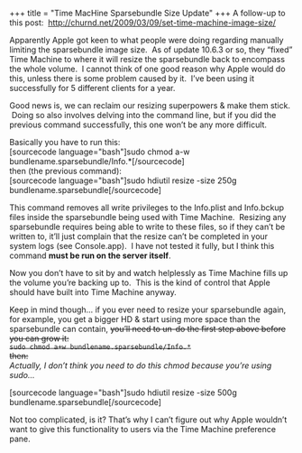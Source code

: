 +++
title = "Time MacHine Sparsebundle Size Update"
+++
A follow-up to this post:  <http://churnd.net/2009/03/09/set-time-machine-image-size/>

Apparently Apple got keen to what people were doing regarding manually limiting the sparsebundle image size.  As of update 10.6.3 or so, they &#8220;fixed&#8221; Time Machine to where it will resize the sparsebundle back to encompass the whole volume.  I cannot think of one good reason why Apple would do this, unless there is some problem caused by it.  I&#8217;ve been using it successfully for 5 different clients for a year.

<!--more-->

Good news is, we can reclaim our resizing superpowers & make them stick.  Doing so also involves delving into the command line, but if you did the previous command successfully, this one won&#8217;t be any more difficult.

Basically you have to run this:  
[sourcecode language="bash"]sudo chmod a-w bundlename.sparsebundle/Info.*[/sourcecode]  
then (the previous command):  
[sourcecode language="bash"]sudo hdiutil resize -size 250g bundlename.sparsebundle[/sourcecode]

This command removes all write privileges to the Info.plist and Info.bckup files inside the sparsebundle being used with Time Machine.  Resizing any sparsebundle requires being able to write to these files, so if they can&#8217;t be written to, it&#8217;ll just complain that the resize can&#8217;t be completed in your system logs (see Console.app).  I have not tested it fully, but I think this command **must be run on the server itself**.

Now you don&#8217;t have to sit by and watch helplessly as Time Machine fills up the volume you&#8217;re backing up to.  This is the kind of control that Apple should have built into Time Machine anyway.

Keep in mind though&#8230; if you ever need to resize your sparsebundle again, for example, you get a bigger HD & start using more space than the sparsebundle can contain, <strike>you&#8217;ll need to un-do the first step above before you can grow it:  
`sudo chmod a+w bundlename.sparsebundle/Info.*`  
then:</strike>  
*Actually, I don&#8217;t think you need to do this chmod because you&#8217;re using sudo&#8230;*

[sourcecode language="bash"]sudo hdiutil resize -size 500g bundlename.sparsebundle[/sourcecode]

Not too complicated, is it? That&#8217;s why I can&#8217;t figure out why Apple wouldn&#8217;t want to give this functionality to users via the Time Machine preference pane.
